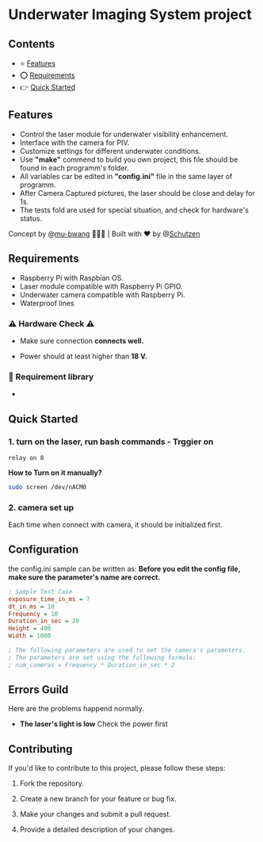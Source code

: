# Underwater Imaging System project


## Contents
* ⭐ [Features](##feature)
* ⭕ [Requirements](##Requirements)
* 👉 [Quick Started](##QuickStarted)


## Features
* Control the laser module for underwater visibility enhancement.
* Interface with the camera for PIV.
* Customize settings for different underwater conditions.
* Use **"make"** commend to build you own project, this file should be found in each programm's folder.
* All variables car be edited in **"config.ini"** file in the same layer of programm.
* After Camera Captured pictures, the laser should be close and delay for 1s.
* The tests fold are used for special situation, and check for hardware's status.

Concept by @[mu-bwang](https://github.com/mu-bwang) 👩🏻‍🔬 | Built with ❤️ by @[Schutzen](https://github.com/Schuetzen)

## Requirements
* Raspberry Pi with Raspbian OS.
* Laser module compatible with Raspberry Pi GPIO.
* Underwater camera compatible with Raspberry Pi.
* Waterproof lines
### ⚠️ Hardware Check ⚠️
* Make sure connection **connects well.**

* Power should at least higher than **18 V.**
 
### 🔗 Requirement library
* 

## Quick Started

### 1. turn on the laser, run bash commands - Trggier on

```
relay on 0

```
 **How to Turn on it manually?**

```bash
sudo screen /dev/nACM0
```

### 2. camera set up 
Each time when connect with camera, it should be initialized first.

## Configuration

the config.ini sample can be written as:
**Before you edit the config file, make sure the parameter's name are correct.**

```ini
; Sample Test Case
exposure_time_in_ms = 7
dt_in_ms = 10
Frequency = 10
Duration_in_sec = 20
Height = 400
Width = 1000

; The following parameters are used to set the camera's parameters.
; The parameters are set using the following formula:
; num_cameras = Frequency * Duration_in_sec * 2

```

## Errors Guild
Here are the problems happend normally.

*  **The laser's light is low**
    Check the power first



## Contributing

If you'd like to contribute to this project, please follow these steps:

1. Fork the repository.

2. Create a new branch for your feature or bug fix.

3. Make your changes and submit a pull request.

4. Provide a detailed description of your changes.


